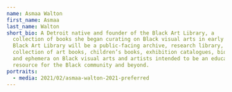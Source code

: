 ```yaml
---
name: Asmaa Walton
first_name: Asmaa
last_name: Walton
short_bio: A Detroit native and founder of the Black Art Library, a
  collection of books she began curating on Black visual arts in early 2020. The
  Black Art Library will be a public-facing archive, research library, and
  collection of art books, children’s books, exhibition catalogues, biographies,
  and ephemera on Black visual arts and artists intended to be an educational
  resource for the Black community and beyond.
portraits:
  - media: 2021/02/asmaa-walton-2021-preferred
---
```

